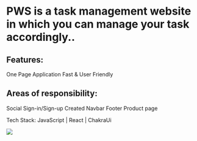 <div>
<h1>PWS is a task management website in which you can manage your task accordingly..</h1>

<h2>Features:</h2>
One Page Application Fast & User Friendly

<h2>Areas of responsibility:</h2>
Social Sign-in/Sign-up Created Navbar Footer Product page 

Tech Stack: 
JavaScript | React | ChakraUi
</div>

<img src="https://iili.io/HxO1HBI.jpg"/>

